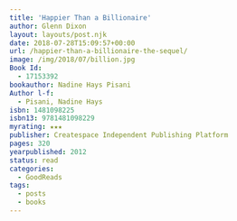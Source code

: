 ```yaml
---
title: 'Happier Than a Billionaire'
author: Glenn Dixon
layout: layouts/post.njk
date: 2018-07-28T15:09:57+00:00
url: /happier-than-a-billionaire-the-sequel/
image: /img/2018/07/billion.jpg
Book Id:
  - 17153392
bookauthor: Nadine Hays Pisani
Author l-f:
  - Pisani, Nadine Hays
isbn: 1481098225
isbn13: 9781481098229
myrating: ★★★
publisher: Createspace Independent Publishing Platform
pages: 320
yearpublished: 2012
status: read
categories:
  - GoodReads
tags:
  - posts
  - books
---
```

